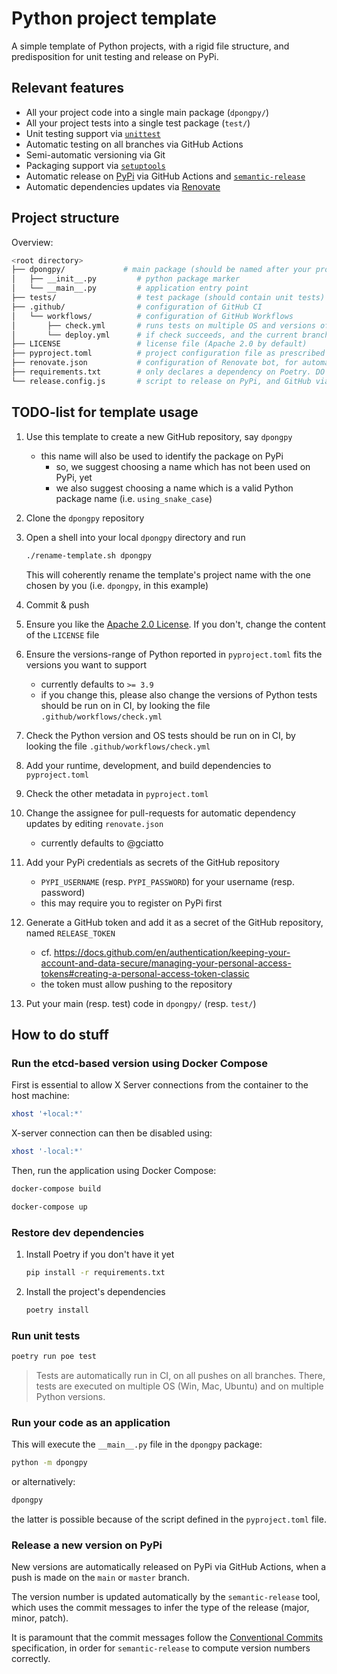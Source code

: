 # Python project template

A simple template of Python projects, with a rigid file structure, and predisposition for unit testing and release on PyPi.

## Relevant features

- All your project code into a single main package (`dpongpy/`)
- All your project tests into a single test package (`test/`)
- Unit testing support via [`unittest`](https://docs.python.org/3/library/unittest.html)
- Automatic testing on all branches via GitHub Actions
- Semi-automatic versioning via Git
- Packaging support via [`setuptools`](https://setuptools.pypa.io/en/latest/setuptools.html)
- Automatic release on [PyPi](https://pypi.org/) via GitHub Actions and [`semantic-release`](https://semantic-release.gitbook.io)
- Automatic dependencies updates via [Renovate](https://docs.renovatebot.com/)

## Project structure

Overview:
```bash
<root directory>
├── dpongpy/             # main package (should be named after your project)
│   ├── __init__.py         # python package marker
│   └── __main__.py         # application entry point
├── tests/                  # test package (should contain unit tests)
├── .github/                # configuration of GitHub CI
│   └── workflows/          # configuration of GitHub Workflows
│       ├── check.yml       # runs tests on multiple OS and versions of Python
│       └── deploy.yml      # if check succeeds, and the current branch is one of {main, master}, triggers automatic releas on PyPi
├── LICENSE                 # license file (Apache 2.0 by default)
├── pyproject.toml          # project configuration file as prescribed by Poetry
├── renovate.json           # configuration of Renovate bot, for automatic dependency updates
├── requirements.txt        # only declares a dependency on Poetry. DO NOT EDIT THIS FILE
└── release.config.js       # script to release on PyPi, and GitHub via semantic-release
```

## TODO-list for template usage

1. Use this template to create a new GitHub repository, say `dpongpy`
    - this name will also be used to identify the package on PyPi
        + so, we suggest choosing a name which has not been used on PyPi, yet
        + we also suggest choosing a name which is a valid Python package name (i.e. `using_snake_case`)

2. Clone the `dpongpy` repository

3. Open a shell into your local `dpongpy` directory and run
    ```bash
    ./rename-template.sh dpongpy
    ```

    This will coherently rename the template's project name with the one chosen by you (i.e. `dpongpy`, in this example)

4. Commit & push

5. Ensure you like the [Apache 2.0 License](https://www.apache.org/licenses/LICENSE-2.0.html). If you don't, change the content of the `LICENSE` file

6. Ensure the versions-range of Python reported in `pyproject.toml` fits the versions you want to support
    + currently defaults to `>= 3.9`
    + if you change this, please also change the versions of Python tests should be run on in CI, by looking the file `.github/workflows/check.yml`

7. Check the Python version and OS tests should be run on in CI, by looking the file `.github/workflows/check.yml`

8. Add your runtime, development, and build dependencies to `pyproject.toml`

9. Check the other metadata in `pyproject.toml`

10. Change the assignee for pull-requests for automatic dependency updates by editing `renovate.json`
    + currently defaults to @gciatto

11. Add your PyPi credentials as secrets of the GitHub repository
    - `PYPI_USERNAME` (resp. `PYPI_PASSWORD`) for your username (resp. password)
    - this may require you to register on PyPi first

12. Generate a GitHub token and add it as a secret of the GitHub repository, named `RELEASE_TOKEN`
    - cf. <https://docs.github.com/en/authentication/keeping-your-account-and-data-secure/managing-your-personal-access-tokens#creating-a-personal-access-token-classic>
    - the token must allow pushing to the repository

13. Put your main (resp. test) code in `dpongpy/` (resp. `test/`)

## How to do stuff

### Run the etcd-based version using Docker Compose

First is essential to allow X Server connections from the container to the host machine:
```bash
xhost '+local:*'
```
X-server connection can then be disabled using:
```bash
xhost '-local:*'
```
Then, run the application using Docker Compose:

```bash
docker-compose build

docker-compose up

```


### Restore dev dependencies

1. Install Poetry if you don't have it yet
    ```bash
    pip install -r requirements.txt
    ```

2. Install the project's dependencies
    ```bash
    poetry install
    ```

### Run unit tests

```bash
poetry run poe test
```

> Tests are automatically run in CI, on all pushes on all branches.
> There, tests are executed on multiple OS (Win, Mac, Ubuntu) and on multiple Python versions.

### Run your code as an application

This will execute the `__main__.py` file in the `dpongpy` package:
```bash
python -m dpongpy
```

or alternatively:
```bash
dpongpy
```

the latter is possible because of the script defined in the `pyproject.toml` file.

### Release a new version on PyPi

New versions are automatically released on PyPi via GitHub Actions, when a push is made on the `main` or `master` branch.

The version number is updated automatically by the `semantic-release` tool, which uses the commit messages to infer the type of the release (major, minor, patch).

It is paramount that the commit messages follow the [Conventional Commits](https://www.conventionalcommits.org/en/v1.0.0/) specification,
in order for `semantic-release` to compute version numbers correctly.
